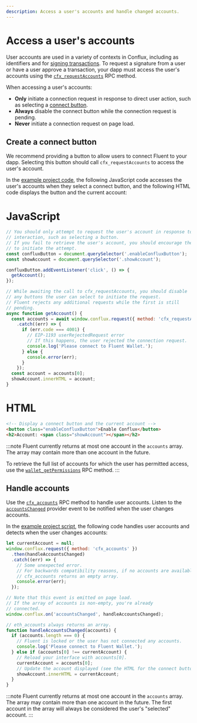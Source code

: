 ```yaml
---
description: Access a user's accounts and handle changed accounts.
---
```


# Access a user's accounts

User accounts are used in a variety of contexts in Conflux, including as identifiers and for
[signing transactions](../how-to/sign-data.md).
To request a signature from a user or have a user approve a transaction, your dapp must
access the user's accounts using the
[`cfx_requestAccounts`](../reference/rpc-api.md#cfx_requestaccounts) RPC method.

When accessing a user's accounts:

- **Only** initiate a connection request in response to direct user action, such as
  selecting a [connect button](#create-a-connect-button).
- **Always** disable the connect button while the connection request is pending.
- **Never** initiate a connection request on page load.

## Create a connect button

We recommend providing a button to allow users to connect Fluent to your dapp.
Selecting this button should call `cfx_requestAccounts` to access the user's account.

In the [example project code](set-up-dev-environment.md#example), the following JavaScript code
accesses the user's accounts when they select a connect button, and the following HTML code
displays the button and the current account:

<!--tabs-->

# JavaScript

```javascript title="index.js"
// You should only attempt to request the user's account in response to user
// interaction, such as selecting a button.
// If you fail to retrieve the user's account, you should encourage the user
// to initiate the attempt.
const confluxButton = document.querySelector('.enableConfluxButton');
const showAccount = document.querySelector('.showAccount');

confluxButton.addEventListener('click', () => {
  getAccount();
});

// While awaiting the call to cfx_requestAccounts, you should disable
// any buttons the user can select to initiate the request.
// Fluent rejects any additional requests while the first is still
// pending.
async function getAccount() {
  const accounts = await window.conflux.request({ method: 'cfx_requestAccounts' })
    .catch((err) => {
      if (err.code === 4001) {
        // EIP-1193 userRejectedRequest error
        // If this happens, the user rejected the connection request.
        console.log('Please connect to Fluent Wallet.');
      } else {
        console.error(err);
      }
    });
  const account = accounts[0];
  showAccount.innerHTML = account;
}
```

# HTML

```html title="index.html"
<!-- Display a connect button and the current account -->
<button class="enableConfluxButton">Enable Conflux</button>
<h2>Account: <span class="showAccount"></span></h2>
```

<!--/tabs-->

:::note
Fluent currently returns at most one account in the `accounts` array.
The array may contain more than one account in the future.

To retrieve the full list of accounts for which the user has permitted access, use the
[`wallet_getPermissions`](../reference/rpc-api#wallet_getpermissions) RPC method.
:::

## Handle accounts

Use the [`cfx_accounts`](https://conflux-chain.github.io/fluent-wallet-doc/docs/provider-rpc#cfx_accounts)
RPC method to handle user accounts.
Listen to the [`accountsChanged`](../reference/provider-api.md#accountschanged) provider event to
be notified when the user changes accounts.

In the [example project script](set-up-dev-environment.md#example), the following code handles user
accounts and detects when the user changes accounts:

```javascript title="index.js"
let currentAccount = null;
window.conflux.request({ method: 'cfx_accounts' })
  .then(handleAccountsChanged)
  .catch((err) => {
    // Some unexpected error.
    // For backwards compatibility reasons, if no accounts are available,
    // cfx_accounts returns an empty array.
    console.error(err);
  });

// Note that this event is emitted on page load.
// If the array of accounts is non-empty, you're already
// connected.
window.conflux.on('accountsChanged', handleAccountsChanged);

// eth_accounts always returns an array.
function handleAccountsChanged(accounts) {
  if (accounts.length === 0) {
    // Fluent is locked or the user has not connected any accounts.
    console.log('Please connect to Fluent Wallet.');
  } else if (accounts[0] !== currentAccount) {
    // Reload your interface with accounts[0].
    currentAccount = accounts[0];
    // Update the account displayed (see the HTML for the connect button)
    showAccount.innerHTML = currentAccount;
  }
}
```

:::note
Fluent currently returns at most one account in the `accounts` array.
The array may contain more than one account in the future.
The first account in the array will always be considered the user's "selected" account.
:::
